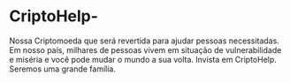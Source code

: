 # CriptoHelp-
Nossa Criptomoeda que será revertida para ajudar pessoas necessitadas.
Em nosso país, milhares de pessoas vivem em situação de vulnerabilidade e miséria e você pode mudar o mundo a sua volta. Invista em CriptoHelp. Seremos uma grande família.
